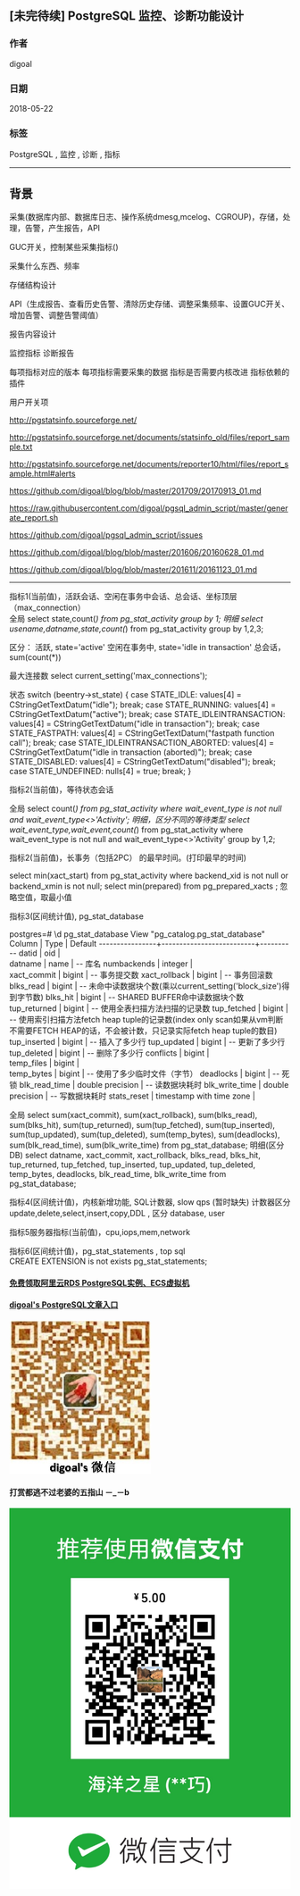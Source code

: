 ## [未完待续] PostgreSQL 监控、诊断功能设计
                                                         
### 作者                                                         
digoal                                                         
                                                         
### 日期                                                         
2018-05-22                                                       
                                                         
### 标签                                                         
PostgreSQL , 监控 , 诊断 , 指标  
                                                         
----                                                         
                                                         
## 背景 

采集(数据库内部、数据库日志、操作系统dmesg,mcelog、CGROUP)，存储，处理，告警，产生报告，API

GUC开关，控制某些采集指标()

采集什么东西、频率

存储结构设计

API（生成报告、查看历史告警、清除历史存储、调整采集频率、设置GUC开关、增加告警、调整告警阈值）

报告内容设计



监控指标
诊断报告

每项指标对应的版本
每项指标需要采集的数据
指标是否需要内核改进
指标依赖的插件

用户开关项

http://pgstatsinfo.sourceforge.net/

http://pgstatsinfo.sourceforge.net/documents/statsinfo_old/files/report_sample.txt

http://pgstatsinfo.sourceforge.net/documents/reporter10/html/files/report_sample.html#alerts

https://github.com/digoal/blog/blob/master/201709/20170913_01.md

https://raw.githubusercontent.com/digoal/pgsql_admin_script/master/generate_report.sh

https://github.com/digoal/pgsql_admin_script/issues

https://github.com/digoal/blog/blob/master/201606/20160628_01.md

https://github.com/digoal/blog/blob/master/201611/20161123_01.md





--------------
指标1(当前值)，活跃会话、空闲在事务中会话、总会话、坐标顶层（max_connection）   
全局
select state,count(*) from pg_stat_activity group by 1;
明细
select usename,datname,state,count(*) from pg_stat_activity group by 1,2,3;

区分：
活跃, state='active'
空闲在事务中, state='idle in transaction'
总会话，sum(count(*))

最大连接数
select current_setting('max_connections');


状态
                        switch (beentry->st_state)
                        {
                                case STATE_IDLE:
                                        values[4] = CStringGetTextDatum("idle");
                                        break;
                                case STATE_RUNNING:
                                        values[4] = CStringGetTextDatum("active");
                                        break;
                                case STATE_IDLEINTRANSACTION:
                                        values[4] = CStringGetTextDatum("idle in transaction");
                                        break;
                                case STATE_FASTPATH:
                                        values[4] = CStringGetTextDatum("fastpath function call");
                                        break;
                                case STATE_IDLEINTRANSACTION_ABORTED:
                                        values[4] = CStringGetTextDatum("idle in transaction (aborted)");
                                        break;
                                case STATE_DISABLED:
                                        values[4] = CStringGetTextDatum("disabled");
                                        break;
                                case STATE_UNDEFINED:
                                        nulls[4] = true;
                                        break;
                        }


指标2(当前值)，等待状态会话

全局
select count(*) from pg_stat_activity where wait_event_type is not null and wait_event_type<>'Activity';
明细，区分不同的等待类型
select wait_event_type,wait_event,count(*) from pg_stat_activity where wait_event_type is not null and wait_event_type<>'Activity' group by 1,2;

指标2(当前值)，长事务（包括2PC） 的最早时间。(打印最早的时间)   

select min(xact_start) from pg_stat_activity where backend_xid is not null or backend_xmin is not null;
select min(prepared) from pg_prepared_xacts ;
忽略空值，取最小值


指标3(区间统计值), pg_stat_database   

postgres=# \d pg_stat_database
                     View "pg_catalog.pg_stat_database"
     Column     |           Type           |  Default 
----------------+--------------------------+----------
 datid          | oid                      |  
 datname        | name                     |  -- 库名
 numbackends    | integer                  |  
 xact_commit    | bigint                   |  -- 事务提交数
 xact_rollback  | bigint                   |  -- 事务回滚数
 blks_read      | bigint                   |  -- 未命中读数据块个数(乘以current_setting('block_size')得到字节数)
 blks_hit       | bigint                   |  -- SHARED BUFFER命中读数据块个数
 tup_returned   | bigint                   |  -- 使用全表扫描方法扫描的记录数
 tup_fetched    | bigint                   |  -- 使用索引扫描方法fetch heap tuple的记录数(index only scan如果从vm判断不需要FETCH HEAP的话，不会被计数，只记录实际fetch heap tuple的数目)
 tup_inserted   | bigint                   |  -- 插入了多少行
 tup_updated    | bigint                   |  -- 更新了多少行
 tup_deleted    | bigint                   |  -- 删除了多少行
 conflicts      | bigint                   |  
 temp_files     | bigint                   |  
 temp_bytes     | bigint                   |  -- 使用了多少临时文件（字节）
 deadlocks      | bigint                   |  -- 死锁
 blk_read_time  | double precision         |  -- 读数据块耗时
 blk_write_time | double precision         |  -- 写数据块耗时
 stats_reset    | timestamp with time zone |  

全局
select 
sum(xact_commit), sum(xact_rollback), 
sum(blks_read), sum(blks_hit), 
sum(tup_returned), sum(tup_fetched), 
sum(tup_inserted), sum(tup_updated), sum(tup_deleted), 
sum(temp_bytes),
sum(deadlocks),
sum(blk_read_time), sum(blk_write_time)
from pg_stat_database;
明细(区分DB)
select 
datname,
xact_commit, xact_rollback, 
blks_read, blks_hit, 
tup_returned, tup_fetched, 
tup_inserted, tup_updated, tup_deleted, 
temp_bytes,
deadlocks,
blk_read_time, blk_write_time
from pg_stat_database;

指标4(区间统计值)，内核新增功能, SQL计数器, slow qps  (暂时缺失)     计数器区分update,delete,select,insert,copy,DDL ,  区分 database, user 

指标5服务器指标(当前值)，cpu,iops,mem,network     

指标6(区间统计值)，pg_stat_statements  , top sql   
CREATE EXTENSION is not exists pg_stat_statements;  

  
  
  
  
  
  
  
  
  
  
  
  
  
#### [免费领取阿里云RDS PostgreSQL实例、ECS虚拟机](https://free.aliyun.com/ "57258f76c37864c6e6d23383d05714ea")
  
  
#### [digoal's PostgreSQL文章入口](https://github.com/digoal/blog/blob/master/README.md "22709685feb7cab07d30f30387f0a9ae")
  
  
![digoal's weixin](../pic/digoal_weixin.jpg "f7ad92eeba24523fd47a6e1a0e691b59")
  
  
  
  
  
  
#### 打赏都逃不过老婆的五指山 －_－b  
![wife's weixin ds](../pic/wife_weixin_ds.jpg "acd5cce1a143ef1d6931b1956457bc9f")
  
